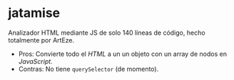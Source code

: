 # jatamise

Analizador HTML mediante JS de solo 140 líneas de código, hecho totalmente por ArtEze.

 - Pros: Convierte todo el _HTML_ a un un objeto con un array de nodos en _JavaScript_.
 - Contras: No tiene `querySelector` (de momento).
